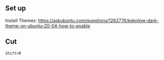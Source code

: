 ## Set up
Install Themes: https://askubuntu.com/questions/1262776/kdenlive-dark-theme-on-ubuntu-20-04-how-to-enable
## Cut
```
Shift+R
```
